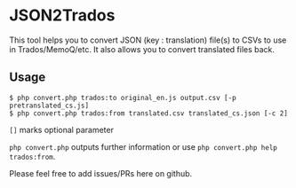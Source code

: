 # JSON2Trados

This tool helps you to convert JSON (key : translation) file(s) to CSVs to use in Trados/MemoQ/etc. It also allows you to convert translated files back. 

## Usage

```
$ php convert.php trados:to original_en.js output.csv [-p pretranslated_cs.js]
$ php convert.php trados:from translated.csv translated_cs.json [-c 2]
````
`[]` marks optional parameter

`php convert.php` outputs further information or use `php convert.php help trados:from`. 

Please feel free to add issues/PRs here on github.  
